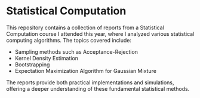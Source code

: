 # Statistical Computation
This repository contains a collection of reports from a Statistical Computation course I attended this year, where I analyzed various statistical computing algorithms. The topics covered include:
- Sampling methods such as Acceptance-Rejection  
- Kernel Density Estimation  
- Bootstrapping  
- Expectation Maximization Algorithm for Gaussian Mixture  

The reports provide both practical implementations and simulations, offering a deeper understanding of these fundamental statistical methods.
